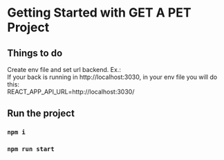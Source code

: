 # Getting Started with GET A PET Project

## Things to do

Create env file and set url backend. Ex.:\
If your back is running in http://localhost:3030, in your env file you will do this:\
REACT_APP_API_URL=http://localhost:3030/

## Run the project

### `npm i`
### `npm run start`

